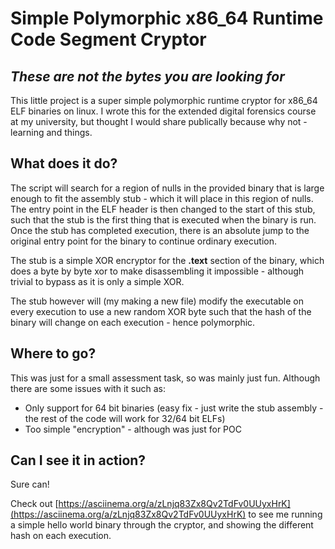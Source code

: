 # Simple Polymorphic x86\_64 Runtime Code Segment Cryptor

## *These are not the bytes you are looking for*

This little project is a super simple polymorphic runtime cryptor for x86_64 ELF binaries on linux. I wrote this for the extended digital forensics course at my university, but thought I would share publically because why not - learning and things.

## What does it do?

The script will search for a region of nulls in the provided binary that is large enough to fit the assembly stub - which it will place in this region of nulls. The entry point in the ELF header is then changed to the start of this stub, such that the stub is the first thing that is executed when the binary is run. Once the stub has completed execution, there is an absolute jump to the original entry point for the binary to continue ordinary execution.

The stub is a simple XOR encryptor for the **.text** section of the binary, which does a byte by byte xor to make disassembling it impossible - although trivial to bypass as it is only a simple XOR. 

The stub however will (my making a new file) modify the executable on every execution to use a new random XOR byte such that the hash of the binary will change on each execution - hence polymorphic.

## Where to go?

This was just for a small assessment task, so was mainly just fun. Although there are some issues with it such as:
- Only support for 64 bit binaries (easy fix - just write the stub assembly - the rest of the code will work for 32/64 bit ELFs)
- Too simple "encryption" - although was just for POC

## Can I see it in action?

Sure can!

Check out [https://asciinema.org/a/zLnjq83Zx8Qv2TdFv0UUyxHrK](https://asciinema.org/a/zLnjq83Zx8Qv2TdFv0UUyxHrK) to see me running a simple hello world binary through the cryptor, and showing the different hash on each execution.
